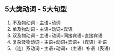 ## 5大类动词 - 5大句型

1. 不及物动词 - 主语+动词
2. 单及物动词 - 主语+动词+宾语
3. 双及物动词 - 主语+动词+间接宾语+直接宾语
4. 复杂及物动词 - 主语+动词+宾语+（宾语）补语
5. （连）系动词 - 主语+动词+（主语）补语（表语）

